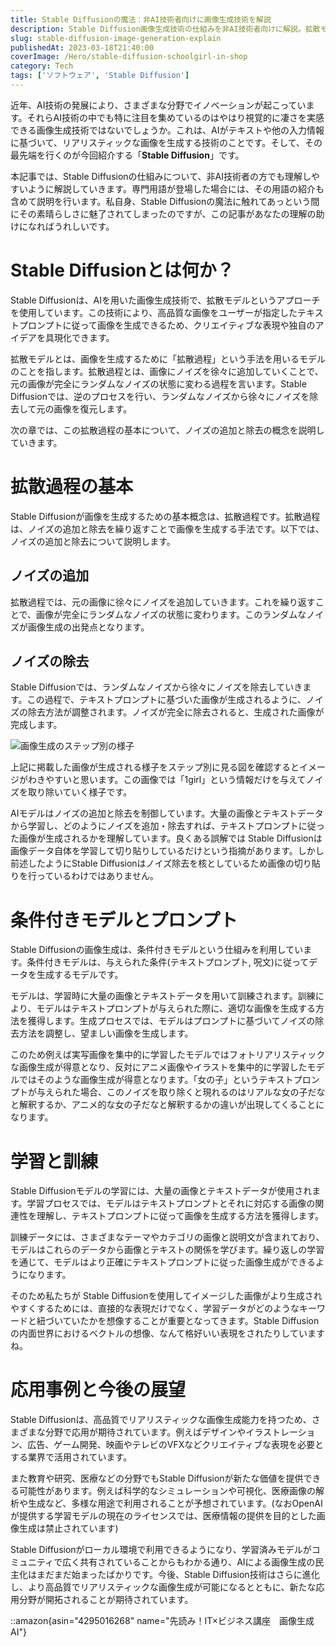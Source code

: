 ```yaml
---
title: Stable Diffusionの魔法：非AI技術者向けに画像生成技術を解説
description: Stable Diffusion画像生成技術の仕組みを非AI技術者向けに解説。拡散モデル、ノイズ除去、条件付きモデル、学習プロセスまで、AIがテキストから画像を生成する魔法の原理を分かりやすく説明。
slug: stable-diffusion-image-generation-explain
publishedAt: 2023-03-18T21:40:00
coverImage: /Hero/stable-diffusion-schoolgirl-in-shop
category: Tech
tags: ['ソフトウェア', 'Stable Diffusion']
---
```


近年、AI技術の発展により、さまざまな分野でイノベーションが起こっています。それらAI技術の中でも特に注目を集めているのはやはり視覚的に凄さを実感できる画像生成技術ではないでしょうか。これは、AIがテキストや他の入力情報に基づいて、リアリスティックな画像を生成する技術のことです。そして、その最先端を行くのが今回紹介する「**Stable Diffusion**」です。

本記事では、Stable Diffusionの仕組みについて、非AI技術者の方でも理解しやすいように解説していきます。専門用語が登場した場合には、その用語の紹介も含めて説明を行います。私自身、Stable Diffusionの魔法に触れてあっという間にその素晴らしさに魅了されてしまったのですが、この記事があなたの理解の助けになればうれしいです。

# Stable Diffusionとは何か？

Stable Diffusionは、AIを用いた画像生成技術で、拡散モデルというアプローチを使用しています。この技術により、高品質な画像をユーザーが指定したテキストプロンプトに従って画像を生成できるため、クリエイティブな表現や独自のアイデアを具現化できます。

拡散モデルとは、画像を生成するために「拡散過程」という手法を用いるモデルのことを指します。拡散過程とは、画像にノイズを徐々に追加していくことで、元の画像が完全にランダムなノイズの状態に変わる過程を言います。Stable Diffusionでは、逆のプロセスを行い、ランダムなノイズから徐々にノイズを除去して元の画像を復元します。

次の章では、この拡散過程の基本について、ノイズの追加と除去の概念を説明していきます。

# 拡散過程の基本

Stable Diffusionが画像を生成するための基本概念は、拡散過程です。拡散過程は、ノイズの追加と除去を繰り返すことで画像を生成する手法です。以下では、ノイズの追加と除去について説明します。

## ノイズの追加

拡散過程では、元の画像に徐々にノイズを追加していきます。これを繰り返すことで、画像が完全にランダムなノイズの状態に変わります。このランダムなノイズが画像生成の出発点となります。

## ノイズの除去

Stable Diffusionでは、ランダムなノイズから徐々にノイズを除去していきます。この過程で、テキストプロンプトに基づいた画像が生成されるように、ノイズの除去方法が調整されます。ノイズが完全に除去されると、生成された画像が完成します。

![画像生成のステップ別の様子](/Tech/yobyppbsqoa8kglznh3g)

上記に掲載した画像が生成される様子をステップ別に見る図を確認するとイメージがわきやすいと思います。この画像では「1girl」という情報だけを与えてノイズを取り除いていく様子です。

AIモデルはノイズの追加と除去を制御しています。大量の画像とテキストデータから学習し、どのようにノイズを追加・除去すれば、テキストプロンプトに従った画像が生成されるかを理解しています。良くある誤解では Stable Diffusionは画像データ自体を学習して切り貼りしているだけという指摘があります。しかし前述したようにStable Diffusionはノイズ除去を核としているため画像の切り貼りを行っているわけではありません。

# 条件付きモデルとプロンプト

Stable Diffusionの画像生成は、条件付きモデルという仕組みを利用しています。条件付きモデルは、与えられた条件(テキストプロンプト, 呪文)に従ってデータを生成するモデルです。

モデルは、学習時に大量の画像とテキストデータを用いて訓練されます。訓練により、モデルはテキストプロンプトが与えられた際に、適切な画像を生成する方法を獲得します。生成プロセスでは、モデルはプロンプトに基づいてノイズの除去方法を調整し、望ましい画像を生成します。

このため例えば実写画像を集中的に学習したモデルではフォトリアリスティックな画像生成が得意となり、反対にアニメ画像やイラストを集中的に学習したモデルではそのような画像生成が得意となります。「女の子」というテキストプロンプトが与えられた場合、このノイズを取り除くと現れるのはリアルな女の子だなと解釈するか、アニメ的な女の子だなと解釈するかの違いが出現してくることになります。

# 学習と訓練

Stable Diffusionモデルの学習には、大量の画像とテキストデータが使用されます。学習プロセスでは、モデルはテキストプロンプトとそれに対応する画像の関連性を理解し、テキストプロンプトに従って画像を生成する方法を獲得します。

訓練データには、さまざまなテーマやカテゴリの画像と説明文が含まれており、モデルはこれらのデータから画像とテキストの関係を学びます。繰り返しの学習を通じて、モデルはより正確にテキストプロンプトに従った画像生成ができるようになります。

そのため私たちが Stable Diffusionを使用してイメージした画像がより生成されやすくするためには、直接的な表現だけでなく、学習データがどのようなキーワードと紐づいていたかを想像することが重要となってきます。Stable Diffusionの内面世界におけるベクトルの想像、なんて格好いい表現をされたりしていますね。

# 応用事例と今後の展望

Stable Diffusionは、高品質でリアリスティックな画像生成能力を持つため、さまざまな分野で応用が期待されています。例えばデザインやイラストレーション、広告、ゲーム開発、映画やテレビのVFXなどクリエイティブな表現を必要とする業界で活用されています。

また教育や研究、医療などの分野でもStable Diffusionが新たな価値を提供できる可能性があります。例えば科学的なシミュレーションや可視化、医療画像の解析や生成など、多様な用途で利用されることが予想されています。(なおOpenAIが提供する学習モデルの現在のライセンスでは、医療情報の提供を目的とした画像生成は禁止されています)

Stable Diffusionがローカル環境で利用できるようになり、学習済みモデルがコミュニティで広く共有されていることからもわかる通り、AIによる画像生成の民主化はまだまだ始まったばかりです。今後、Stable Diffusion技術はさらに進化し、より高品質でリアリスティックな画像生成が可能になるとともに、新たな応用分野が開拓されることが期待されています。

::amazon{asin="4295016268" name="先読み！IT×ビジネス講座　画像生成AI"}
